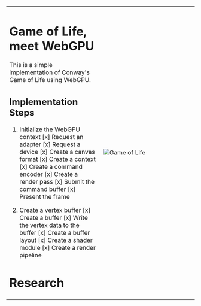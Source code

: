 <table>
<tr>
<td width="50%" valign="top">

# Game of Life, meet WebGPU

This is a simple implementation of Conway's Game of Life using WebGPU.

## Implementation Steps

1. Initialize the WebGPU context
    [x] Request an adapter
    [x] Request a device
    [x] Create a canvas format
    [x] Create a context
    [x] Create a command encoder
    [x] Create a render pass
    [x] Submit the command buffer
    [x] Present the frame

2. Create a vertex buffer
    [x] Create a buffer
    [x] Write the vertex data to the buffer
    [x] Create a buffer layout
    [x] Create a shader module
    [x] Create a render pipeline

# Research

</td>
<td width="50%">

![Game of Life](../../documentation/images/2025/03/2025-03-02-02.png)

</td>
</tr>
</table>
